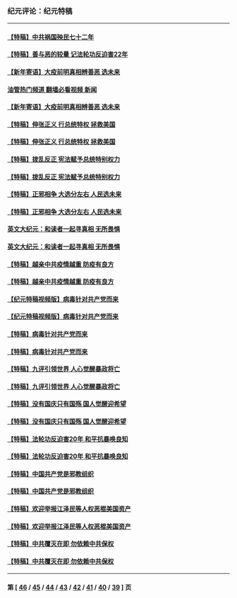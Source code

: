 ### 纪元评论：纪元特稿
---
#### [【特稿】中共祸国殃民七十二年](../../pages/nsc424/n13272607.md?10250330) 
#### [【特稿】善与恶的较量 记法轮功反迫害22年](../../pages/nsc424/n13086597.md?10250330) 
#### [【新年寄语】大疫前明真相辨善恶 选未来](../../pages/nsc424/n12660855.md?10250330) 
#### [油管热门频道 翻墙必看视频 新闻](ok?10250330)
#### [【新年寄语】大疫前明真相辨善恶 选未来](../../pages/nsc424/n12660855.md?10250330) 
#### [【特稿】伸张正义 行总统特权 拯救美国](../../pages/nsc424/n12616806.md?10250330) 
#### [【特稿】伸张正义 行总统特权 拯救美国](../../pages/nsc424/n12616806.md?10250330) 
#### [【特稿】拨乱反正 宪法赋予总统特别权力](../../pages/nsc424/n12598306.md?10250330) 
#### [【特稿】拨乱反正 宪法赋予总统特别权力](../../pages/nsc424/n12598306.md?10250330) 
#### [【特稿】正邪相争 大选分左右 人民选未来](../../pages/nsc424/n12545208.md?10250330) 
#### [【特稿】正邪相争 大选分左右 人民选未来](../../pages/nsc424/n12545208.md?10250330) 
#### [英文大纪元：和读者一起寻真相 无所畏惧](../../pages/nsc424/n12542027.md?10250330) 
#### [英文大纪元：和读者一起寻真相 无所畏惧](../../pages/nsc424/n12542027.md?10250330) 
#### [【特稿】越亲中共疫情越重 防疫有良方](../../pages/nsc424/n12042989.md?10250330) 
#### [【特稿】越亲中共疫情越重 防疫有良方](../../pages/nsc424/n12042989.md?10250330) 
#### [【纪元特稿视频版】病毒针对共产党而来](../../pages/nsc424/n11977328.md?10250330) 
#### [【纪元特稿视频版】病毒针对共产党而来](../../pages/nsc424/n11977328.md?10250330) 
#### [【特稿】病毒针对共产党而来](../../pages/nsc424/n11928818.md?10250330) 
#### [【特稿】病毒针对共产党而来](../../pages/nsc424/n11928818.md?10250330) 
#### [【特稿】九评引领世界 人心觉醒暴政将亡](../../pages/nsc424/n11660496.md?10250330) 
#### [【特稿】九评引领世界 人心觉醒暴政将亡](../../pages/nsc424/n11660496.md?10250330) 
#### [【特稿】没有国庆只有国殇 国人觉醒迎希望](../../pages/nsc424/n11549354.md?10250330) 
#### [【特稿】没有国庆只有国殇 国人觉醒迎希望](../../pages/nsc424/n11549354.md?10250330) 
#### [【特稿】法轮功反迫害20年 和平抗暴唤良知](../../pages/nsc424/n11389135.md?10250330) 
#### [【特稿】法轮功反迫害20年 和平抗暴唤良知](../../pages/nsc424/n11389135.md?10250330) 
#### [【特稿】中国共产党是邪教组织](../../pages/nsc424/n11355551.md?10250330) 
#### [【特稿】中国共产党是邪教组织](../../pages/nsc424/n11355551.md?10250330) 
#### [【特稿】欢迎举报江泽民等人权恶棍美国资产](../../pages/nsc424/n11303040.md?10250330) 
#### [【特稿】欢迎举报江泽民等人权恶棍美国资产](../../pages/nsc424/n11303040.md?10250330) 
#### [【特稿】中共覆灭在即 勿依赖中共保权](../../pages/nsc424/n11278510.md?10250330) 
#### [【特稿】中共覆灭在即 勿依赖中共保权](../../pages/nsc424/n11278510.md?10250330) 

---
#### 第 [ [46](./46.md?10250330) / [45](./45.md?10250330) / [44](./44.md?10250330) / [43](./43.md?10250330) / [42](./42.md?10250330) / [41](./41.md?10250330) / [40](./40.md?10250330) / [39](./39.md?10250330) ] 页
